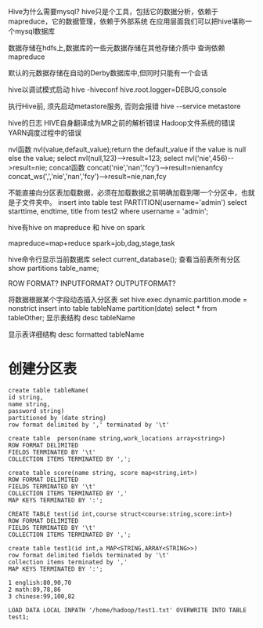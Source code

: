 Hive为什么需要mysql?
hive只是个工具，包括它的数据分析，依赖于mapreduce，它的数据管理，依赖于外部系统
在应用层面我们可以把hive堪称一个mysql数据库

数据存储在hdfs上,数据库的一些元数据存储在其他存储介质中
查询依赖mapreduce

默认的元数据存储在自动的Derby数据库中,但同时只能有一个会话

hive以调试模式启动
hive -hiveconf hive.root.logger=DEBUG,console








执行Hive前, 须先启动metastore服务, 否则会报错 
hive --service metastore

hive的日志
HIVE自身翻译成为MR之前的解析错误
Hadoop文件系统的错误
YARN调度过程中的错误




nvl函数
	nvl(value,default_value);return the default_value if the value is null else the value;
	select nvl(null,123)-->result=123;
	select nvl('nie',456)-->result=nie;
concat函数
	concat('nie','nan','fcy')-->result=nienanfcy
	concat_ws(',','nie','nan','fcy')-->result=nie,nan,fcy
	
不能直接向分区表加载数据，必须在加载数据之前明确加载到哪一个分区中，也就是子文件夹中。
insert into table test PARTITION(username='admin') select starttime, endtime, title from test2 where username = 'admin';


hive有hive on mapreduce 和 hive on spark

mapreduce=map+reduce
spark=job,dag,stage,task


hive命令行显示当前数据库
select current_database();
查看当前表所有分区
show partitions table_name;



ROW FORMAT?
INPUTFORMAT?
OUTPUTFORMAT?

将数据根据某个字段动态插入分区表
set hive.exec.dynamic.partition.mode = nonstrict
insert into table tableName partition(date) select * from tableOther;
显示表结构
desc tableName

显示表详细结构
desc formatted tableName
# 创建分区表
    create table tableName(
    id string,
    name string,
    password string)
    partitioned by (date string)
    row format delimited by ',' terminated by '\t'
    
    create table  person(name string,work_locations array<string>)
    ROW FORMAT DELIMITED
    FIELDS TERMINATED BY '\t'
    COLLECTION ITEMS TERMINATED BY ',';
    
    create table score(name string, score map<string,int>)  
    ROW FORMAT DELIMITED 
    FIELDS TERMINATED BY '\t'  
    COLLECTION ITEMS TERMINATED BY ','   
    MAP KEYS TERMINATED BY ':';
    
    CREATE TABLE test(id int,course struct<course:string,score:int>)
    ROW FORMAT DELIMITED
    FIELDS TERMINATED BY '\t'
    COLLECTION ITEMS TERMINATED BY ',';
    
    create table test1(id int,a MAP<STRING,ARRAY<STRING>>)
    row format delimited fields terminated by '\t'   
    collection items terminated by ',' 
    MAP KEYS TERMINATED BY ':';

    1 english:80,90,70
    2 math:89,78,86
    3 chinese:99,100,82
    
    LOAD DATA LOCAL INPATH '/home/hadoop/test1.txt' OVERWRITE INTO TABLE test1;
    

    